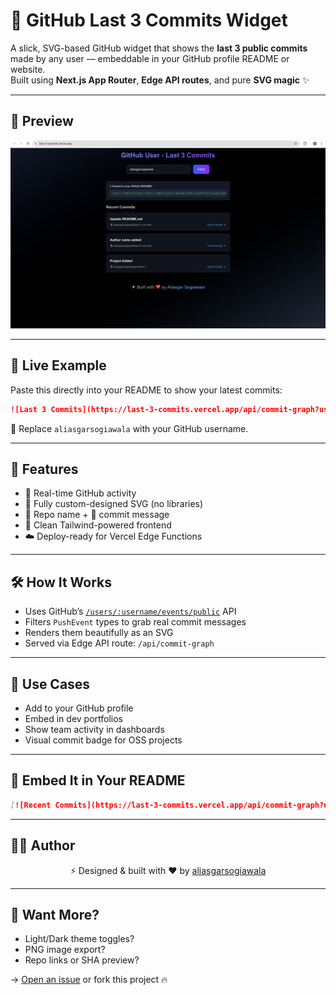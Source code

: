 # 🧠 GitHub Last 3 Commits Widget

A slick, SVG-based GitHub widget that shows the **last 3 public commits** made by any user — embeddable in your GitHub profile README or website.  
Built using **Next.js App Router**, **Edge API routes**, and pure **SVG magic** ✨

---

## 📸 Preview

<p align="center">
  <img src="/Screenshot 2025-05-04 at 12.36.45.png" width="600" alt="GitHub Last 3 Commits SVG Example" />
</p>

---

## 🚀 Live Example

Paste this directly into your README to show your latest commits:

```md
![Last 3 Commits](https://last-3-commits.vercel.app/api/commit-graph?user=aliasgarsogiawala)
````

🔗 Replace `aliasgarsogiawala` with your GitHub username.

---

## 🔌 Features

* 🎯 Real-time GitHub activity
* 🎨 Fully custom-designed SVG (no libraries)
* 📁 Repo name + 📝 commit message
* 🧵 Clean Tailwind-powered frontend
* ☁️ Deploy-ready for Vercel Edge Functions

---

## 🛠️ How It Works

* Uses GitHub’s [`/users/:username/events/public`](https://docs.github.com/en/rest/activity/events) API
* Filters `PushEvent` types to grab real commit messages
* Renders them beautifully as an SVG
* Served via Edge API route: `/api/commit-graph`


---

## 🧠 Use Cases

* Add to your GitHub profile
* Embed in dev portfolios
* Show team activity in dashboards
* Visual commit badge for OSS projects

---

## 📎 Embed It in Your README

```md
[![Recent Commits](https://last-3-commits.vercel.app/api/commit-graph?user=yourusername)](https://github.com/yourusername)
```

---

## 🧑‍🎨 Author

<p align="center">
  ⚡ Designed & built with ❤️ by <a href="https://github.com/aliasgarsogiawala">aliasgarsogiawala</a>
</p>

---

## 🧪 Want More?

* Light/Dark theme toggles?
* PNG image export?
* Repo links or SHA preview?

→ [Open an issue](https://github.com/aliasgarsogiawala) or fork this project 🔥

```

